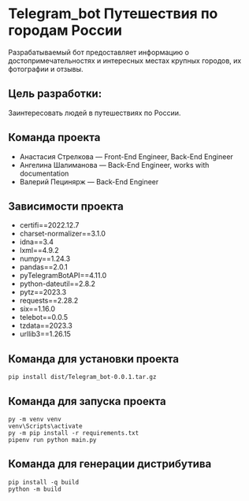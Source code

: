 # Telegram_bot Путешествия по городам России
Разрабатываемый бот предоставляет информацию о достопримечательностях и интересных местах крупных городов, их фотографии и отзывы.
## Цель разработки: 
Заинтересовать людей в путешествиях по России.
## Команда проекта
- Анастасия Стрелкова — Front-End Engineer, Back-End Engineer
- Ангелина Шалиманова — Back-End Engineer, works with documentation
- Валерий Пецинярж — Back-End Engineer
## Зависимости проекта
+ certifi==2022.12.7
+ charset-normalizer==3.1.0
+ idna==3.4
+ lxml==4.9.2
+ numpy==1.24.3
+ pandas==2.0.1
+ pyTelegramBotAPI==4.11.0
+ python-dateutil==2.8.2
+ pytz==2023.3
+ requests==2.28.2
+ six==1.16.0
+ telebot==0.0.5
+ tzdata==2023.3
+ urllib3==1.26.15
## Команда для установки проекта
`pip install dist/Telegram_bot-0.0.1.tar.gz`

## Команда для запуска проекта
```
py -m venv venv
venv\Scripts\activate
py -m pip install -r requirements.txt
pipenv run python main.py
```

## Команда для генерации дистрибутива
```
pip install -q build
python -m build
```